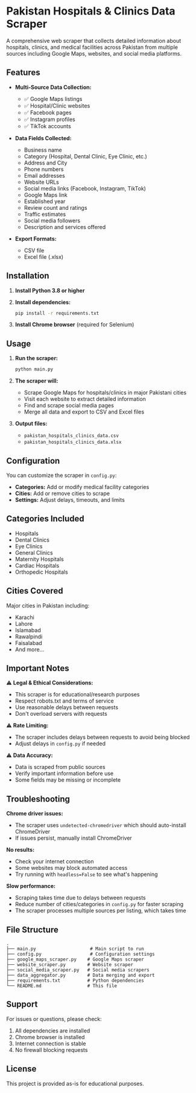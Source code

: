 # Pakistan Hospitals & Clinics Data Scraper

A comprehensive web scraper that collects detailed information about hospitals, clinics, and medical facilities across Pakistan from multiple sources including Google Maps, websites, and social media platforms.

## Features

- **Multi-Source Data Collection:**
  - ✅ Google Maps listings
  - ✅ Hospital/Clinic websites
  - ✅ Facebook pages
  - ✅ Instagram profiles
  - ✅ TikTok accounts

- **Data Fields Collected:**
  - Business name
  - Category (Hospital, Dental Clinic, Eye Clinic, etc.)
  - Address and City
  - Phone numbers
  - Email addresses
  - Website URLs
  - Social media links (Facebook, Instagram, TikTok)
  - Google Maps link
  - Established year
  - Review count and ratings
  - Traffic estimates
  - Social media followers
  - Description and services offered

- **Export Formats:**
  - CSV file
  - Excel file (.xlsx)

## Installation

1. **Install Python 3.8 or higher**

2. **Install dependencies:**
   ```bash
   pip install -r requirements.txt
   ```

3. **Install Chrome browser** (required for Selenium)

## Usage

1. **Run the scraper:**
   ```bash
   python main.py
   ```

2. **The scraper will:**
   - Scrape Google Maps for hospitals/clinics in major Pakistani cities
   - Visit each website to extract detailed information
   - Find and scrape social media pages
   - Merge all data and export to CSV and Excel files

3. **Output files:**
   - `pakistan_hospitals_clinics_data.csv`
   - `pakistan_hospitals_clinics_data.xlsx`

## Configuration

You can customize the scraper in `config.py`:

- **Categories:** Add or modify medical facility categories
- **Cities:** Add or remove cities to scrape
- **Settings:** Adjust delays, timeouts, and limits

## Categories Included

- Hospitals
- Dental Clinics
- Eye Clinics
- General Clinics
- Maternity Hospitals
- Cardiac Hospitals
- Orthopedic Hospitals

## Cities Covered

Major cities in Pakistan including:
- Karachi
- Lahore
- Islamabad
- Rawalpindi
- Faisalabad
- And more...

## Important Notes

⚠️ **Legal & Ethical Considerations:**
- This scraper is for educational/research purposes
- Respect robots.txt and terms of service
- Use reasonable delays between requests
- Don't overload servers with requests

⚠️ **Rate Limiting:**
- The scraper includes delays between requests to avoid being blocked
- Adjust delays in `config.py` if needed

⚠️ **Data Accuracy:**
- Data is scraped from public sources
- Verify important information before use
- Some fields may be missing or incomplete

## Troubleshooting

**Chrome driver issues:**
- The scraper uses `undetected-chromedriver` which should auto-install ChromeDriver
- If issues persist, manually install ChromeDriver

**No results:**
- Check your internet connection
- Some websites may block automated access
- Try running with `headless=False` to see what's happening

**Slow performance:**
- Scraping takes time due to delays between requests
- Reduce number of cities/categories in `config.py` for faster scraping
- The scraper processes multiple sources per listing, which takes time

## File Structure

```
.
├── main.py                    # Main script to run
├── config.py                  # Configuration settings
├── google_maps_scraper.py    # Google Maps scraper
├── website_scraper.py        # Website scraper
├── social_media_scraper.py   # Social media scrapers
├── data_aggregator.py        # Data merging and export
├── requirements.txt          # Python dependencies
└── README.md                 # This file
```

## Support

For issues or questions, please check:
1. All dependencies are installed
2. Chrome browser is installed
3. Internet connection is stable
4. No firewall blocking requests

## License

This project is provided as-is for educational purposes.

